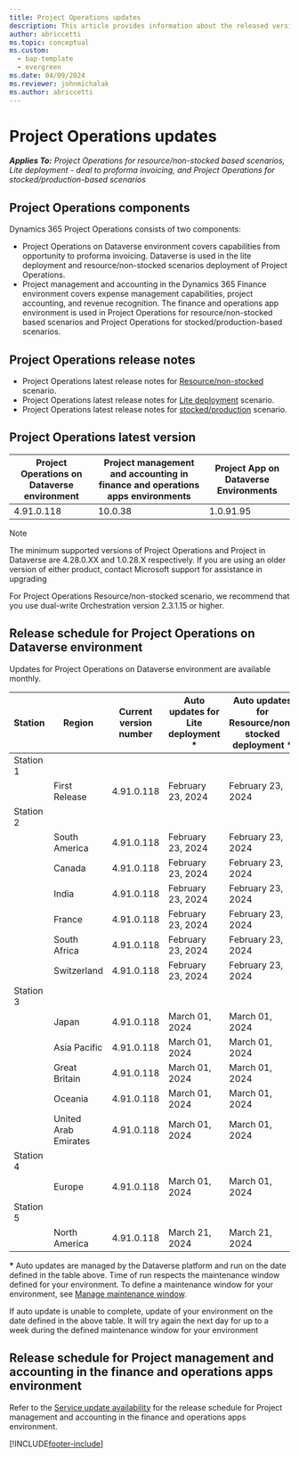 ```yaml
---
title: Project Operations updates
description: This article provides information about the released versions of Dynamics 365 Project Operations.
author: abriccetti
ms.topic: conceptual
ms.custom: 
  - bap-template
  - evergreen
ms.date: 04/09/2024
ms.reviewer: johnmichalak
ms.author: abriccetti
---
```


# Project Operations updates

_**Applies To:** Project Operations for resource/non-stocked based scenarios, Lite deployment - deal to proforma invoicing, and Project Operations for stocked/production-based scenarios_



## Project Operations components

Dynamics 365 Project Operations consists of two components:

- Project Operations on Dataverse environment covers capabilities from opportunity to proforma invoicing. Dataverse is used in the lite deployment and resource/non-stocked scenarios deployment of Project Operations.
- Project management and accounting in the Dynamics 365 Finance environment covers expense management capabilities, project accounting, and revenue recognition. The finance and operations app environment is used in Project Operations for resource/non-stocked based scenarios and Project Operations for stocked/production-based scenarios.

## Project Operations release notes
- Project Operations latest release notes for [Resource/non-stocked](whats-new-feb-2024-resource-based.md) scenario.
- Project Operations latest release notes for [Lite deployment](../pro/whats-new/whats-new-feb-2024-lite.md) scenario.
- Project Operations latest release notes for [stocked/production](../prod-pma/whats-new/whats-new-feb-2024-stocked.md) scenario.

## Project Operations latest version

| Project Operations on Dataverse environment | Project management and accounting in finance and operations apps environments | Project App on Dataverse Environments |
| --- | --- | --- |
| 4.91.0.118 | 10.0.38 | 1.0.91.95 |

> [!NOTE]
> The minimum supported versions of Project Operations and Project in Dataverse are 4.28.0.XX and 1.0.28.X respectively. If you are using an older version of either product, contact Microsoft support for assistance in upgrading

For Project Operations Resource/non-stocked scenario, we recommend that you use dual-write Orchestration version 2.3.1.15 or higher.

## Release schedule for Project Operations on Dataverse environment

Updates for Project Operations on Dataverse environment are available monthly. 

| Station | Region | Current version number | Auto updates for Lite deployment * | Auto updates for Resource/non-stocked deployment * | Next version number | Next version generally available |
|-----------|-----------------------|-----------------|--------------------|---------------------|---------------------|---------------------|
| Station 1 |   &nbsp;              |    &nbsp;       | &nbsp;             |      &nbsp;         |      &nbsp;         |      &nbsp;         |
|   &nbsp;  | First Release         |  4.91.0.118     | February 23, 2024   | February 23, 2024    | 4.92.0.91          | March 08, 2024   |
| Station 2 |   &nbsp;              |    &nbsp;       | &nbsp;             |      &nbsp;         |      &nbsp;         |      &nbsp;         |
|   &nbsp;  | South America         |  4.91.0.118     | February 23, 2024   | February 23, 2024   | 4.92.0.91          | March 15, 2024   |
|   &nbsp;  | Canada                |  4.91.0.118     | February 23, 2024   | February 23, 2024    | 4.92.0.91          | March 15, 2024   |
|   &nbsp;  | India                 |  4.91.0.118     | February 23, 2024   | February 23, 2024    | 4.92.0.91          | March 15, 2024   |
|   &nbsp;  | France                |  4.91.0.118     | February 23, 2024   | February 23, 2024    | 4.92.0.91          | March 15, 2024   |
|   &nbsp;  | South Africa          |  4.91.0.118     | February 23, 2024   | February 23, 2024    | 4.92.0.91          | March 15, 2024   |
|   &nbsp;  | Switzerland           |  4.91.0.118     | February 23, 2024   | February 23, 2024    | 4.92.0.91          | March 15, 2024   |
| Station 3 |      &nbsp;           |     &nbsp;      |     &nbsp;         |      &nbsp;         |      &nbsp;         |      &nbsp;         |
|   &nbsp;  | Japan                 |  4.91.0.118     | March 01, 2024   | March 01, 2024    | 4.92.0.91         | March 22, 2024   |
|   &nbsp;  | Asia Pacific          |  4.91.0.118     | March 01, 2024   | March 01, 2024    | 4.92.0.91          | March 22, 2024   |
|   &nbsp;  | Great Britain         |  4.91.0.118     | March 01, 2024   | March 01, 2024    | 4.92.0.91          | March 22, 2024   |
|   &nbsp;  | Oceania               |  4.91.0.118     | March 01, 2024   | March 01, 2024    | 4.92.0.91          | March 22, 2024    |
|   &nbsp;  | United Arab Emirates  |  4.91.0.118     | March 01, 2024   | March 01, 2024    | 4.92.0.91          | March 22, 2024   |
| Station 4 |     &nbsp;            |     &nbsp;      |     &nbsp;         |      &nbsp;         |      &nbsp;         |      &nbsp;         |
|   &nbsp;  | Europe                |  4.91.0.118     | March 01, 2024   | March 01, 2024    | 4.92.0.91          | March 29, 2024    |
| Station 5 |     &nbsp;            |     &nbsp;      |     &nbsp;         |      &nbsp;         |      &nbsp;         |      &nbsp;         |
|   &nbsp;  | North America         |  4.91.0.118     | March 21, 2024  | March 21, 2024   | 4.92.0.91          | April 05, 2024    |

__\*__ Auto updates are managed by the Dataverse platform and run on the date defined in the table above. Time of run respects the maintenance window defined for your environment. To define a maintenance window for your environment, see [Manage maintenance window](/power-platform/admin/manage-maintenance-window).

If auto update is unable to complete, update of your environment on the date defined in the above table. It will try again the next day for up to a week during the defined maintenance window for your environment

## Release schedule for Project management and accounting in the finance and operations apps environment

Refer to the [Service update availability](/dynamics365/fin-ops-core/fin-ops/get-started/public-preview-releases?toc=%2fdynamics365%2ffinance%2ftoc.json) for the release schedule for Project management and accounting in the finance and operations apps environment. 

[!INCLUDE[footer-include](../includes/footer-banner.md)]
